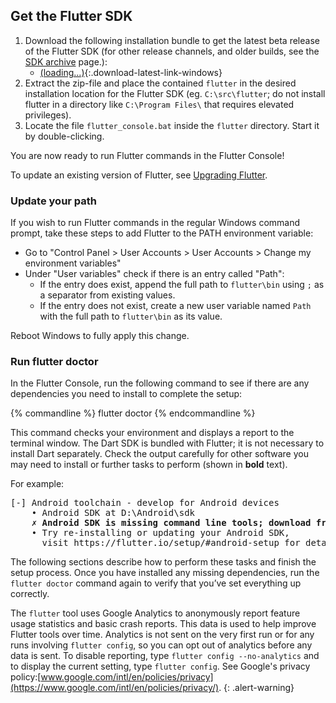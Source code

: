 ## Get the Flutter SDK

1. Download the following installation bundle to get the latest beta release of the
Flutter SDK (for other release channels, and older builds, see the [SDK
archive](/development/tools/sdk/archive) page.):
    * [(loading...)](#){:.download-latest-link-windows}
1. Extract the zip-file and place the contained `flutter` in the desired
   installation location for the Flutter SDK (eg. `C:\src\flutter`; do not install
   flutter in a directory like `C:\Program Files\` that requires elevated privileges).
1. Locate the file `flutter_console.bat` inside the `flutter` directory. Start it by double-clicking.

You are now ready to run Flutter commands in the Flutter Console!

To update an existing version of Flutter, see [Upgrading Flutter](/development/tools/upgrading).

### Update your path

If you wish to run Flutter commands in the regular Windows command prompt, take
these steps to add Flutter to the PATH environment variable:

* Go to "Control Panel > User Accounts > User Accounts > Change my environment
  variables"
* Under "User variables" check if there is an entry called "Path":
    * If the entry does exist, append the full path to `flutter\bin` using `;`
      as a separator from existing values.
    * If the entry does not exist, create a new user variable named `Path` with
      the full path to `flutter\bin` as its value.

Reboot Windows to fully apply this change.

### Run flutter doctor

In the Flutter Console, run the following command to
see if there are any dependencies you need to install to complete the setup:

{% commandline %}
flutter doctor
{% endcommandline %}

This command checks your environment and displays a report to the terminal window.
The Dart SDK is bundled with Flutter; it is not necessary to install Dart separately.
Check the output carefully for other software you may need to install or further
tasks to perform (shown in **bold** text).

For example:
<pre>
[-] Android toolchain - develop for Android devices
    • Android SDK at D:\Android\sdk
    <strong>✗ Android SDK is missing command line tools; download from https://goo.gl/XxQghQ</strong>
    • Try re-installing or updating your Android SDK,
      visit https://flutter.io/setup/#android-setup for detailed instructions.
</pre>

The following sections describe how to perform these tasks and finish the setup process.
Once you have installed any missing dependencies, run the `flutter doctor` command again to
verify that you’ve set everything up correctly.

The `flutter` tool uses Google Analytics to anonymously report feature usage statistics
and basic crash reports. This data is used to help improve Flutter tools over time.
Analytics is not sent on the very first run or for any runs involving `flutter config`,
so you can opt out of analytics before any data is sent. To disable reporting,
type `flutter config --no-analytics` and to display the current setting, type
`flutter config`. See Google's privacy policy:[www.google.com/intl/en/policies/privacy](https://www.google.com/intl/en/policies/privacy/).
{: .alert-warning}
